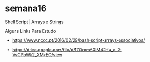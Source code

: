 # semana16
Shell Script | Arrays e Strings

Alguns Links Para Estudo

- https://www.ncdc.pt/2016/02/29/bash-script-arrays-associativos/

- https://drive.google.com/file/d/17OrcmA0lM42Hu_c-2-VvCPbWk2_XMvEO/view

